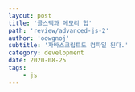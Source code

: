 ```yaml
---
layout: post
title: '콜스택과 메모리 힙'
path: 'review/advanced-js-2'
author: 'oowgnoj'
subtitle: '자바스크립트도 컴파일 된다.'
category: development
date: 2020-08-25
tags:
    - js
---
```



